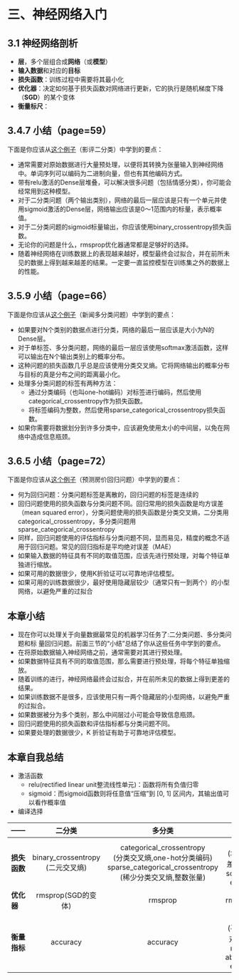 # 三、神经网络入门

## 3.1 神经网络剖析
* <b>层</b>，多个层组合成<b>网络</b>（或<b>模型</b>）
* <b>输入数据</b>和对应的<b>目标</b>
* <b>损失函数</b>：训练过程中需要将其最小化
* <b>优化器</b>：决定如何基于损失函数对网络进行更新，它的执行是随机梯度下降（<b>SGD</b>）的某个变体
* <b>衡量标尺</b>：

## 3.4.7 小结（page=59）
下面是你应该从[这个例子](https://github.com/CLgithub/tensorFlowLearn/blob/master/learn2/0-book/3/book3.4.py)（影评二分类）中学到的要点：

* 通常需要对原始数据进行大量预处理，以便将其转换为张量输入到神经网络中。单词序列可以编码为二进制向量，但也有其他编码方式。
* 带有relu激活的Dense层堆叠，可以解决很多问题（包括情感分类），你可能会经常用到这种模型。
* 对于二分类问题（两个输出类别），网络的最后一层应该是只有一个单元并使用sigmoid激活的Dense层，网络输出应该是0～1范围内的标量，表示概率值。
* 对于二分类问题的sigmoid标量输出，你应该使用binary\_crossentropy损失函数。
* 无论你的问题是什么，rmsprop优化器通常都是足够好的选择。
* 随着神经网络在训练数据上的表现越来越好，模型最终会过拟合，并在前所未见的数据上得到越来越差的结果。一定要一直监控模型在训练集之外的数据上的性能。

## 3.5.9 小结（page=66）
下面是你应该从[这个例子](https://github.com/CLgithub/tensorFlowLearn/blob/master/learn2/0-book/3/book3.5.py)（新闻多分类问题）中学到的要点：

* 如果要对N个类别的数据点进行分类，网络的最后一层应该是大小为N的Dense层。
* 对于单标签、多分类问题，网络的最后一层应该使用softmax激活函数，这样可以输出在N个输出类别上的概率分布。
* 这种问题的损失函数几乎总是应该使用分类交叉熵。它将网络输出的概率分布与目标的真是分布之间的距离最小化。
* 处理多分类问题的标签有两种方法：
	* 通过分类编码（也叫one-hot编码）对标签进行编码，然后使用categorical\_crossentropy作为损失函数。
	* 将标签编码为整数，然后使用sparse\_categorical\_crossentropy损失函数。
* 如果你需要将数据划分到许多分类中，应该避免使用太小的中间层，以免在网络中造成信息瓶颈。

## 3.6.5 小结（page=72）
下面是你应该从[这个例子](https://github.com/CLgithub/tensorFlowLearn/blob/master/learn2/0-book/3/book3.6.py)（预测房价回归问题）中学到的要点：

* 何为回归问题：分类问题标签是离散的，回归问题的标签是连续的
* 回归问题使用的损失函数与分类问题不同。回归常用的损失函数是均方误差（mean squared error），分类问题使用的损失函数是分类交叉熵，二分类用categorical\_crossentropy，多分类问题用sparse\_categorical\_crossentropy
* 同样，回归问题使用的评估指标与分类问题不同，显而易见，精度的概念不适用于回归问题。常见的回归指标是平均绝对误差（MAE）
* 如果输入数据的特征具有不同的取值范围，应该先进行预处理，对每个特征单独进行缩放。
* 如果可用的数据很少，使用K折验证可以可靠地评估模型。
* 如果可用的训练数据很少，最好使用隐藏层较少（通常只有一到两个）的小型网络，以避免严重的过拟合

## 本章小结

* 现在你可以处理关于向量数据最常见的机器学习任务了:二分类问题、多分类问题和标 量回归问题。前面三节的“小结”总结了你从这些任务中学到的要点。
* 在将原始数据输入神经网络之前，通常需要对其进行预处理。
* 如果数据特征具有不同的取值范围，那么需要进行预处理，将每个特征单独缩放。
* 随着训练的进行，神经网络最终会过拟合，并在前所未见的数据上得到更差的结果。
* 如果训练数据不是很多，应该使用只有一两个隐藏层的小型网络，以避免严重的过拟合。
* 如果数据被分为多个类别，那么中间层过小可能会导致信息瓶颈。
* 回归问题使用的损失函数和评估指标都与分类问题不同。
* 如果要处理的数据很少，K 折验证有助于可靠地评估模型。

## 本章自我总结

* 激活函数
	* relu(rectified linear unit整流线性单元)：函数将所有负值归零
	* sigmoid：而sigmoid函数则将任意值“压缩”到 [0, 1] 区间内，其输出值可以看作概率值
* 编译选择

——|二分类|多分类|回归
:--|:--:|:--:|:--:
<b>损失函数</b>|binary\_crossentropy<br>(二元交叉熵)|categorical_crossentropy<br>(分类交叉熵,one-hot分类编码)<br>sparse\_categorical\_crossentropy<br>(稀少分类交叉熵,整数张量)|mse<br>(均方误差mean squared error)
<b>优化器</b>|rmsprop(SGD的变体)|rmsprop|rmsprop
<b>衡量指标</b>|accuracy|accuracy|mea<br>(平均绝对误差mean absolute error)

